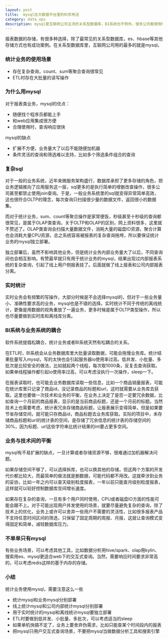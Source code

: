 ```yaml
---
layout: post
title:  mysql在大数据平台里的科学用法
category: data_ops
description: mysql是互联网公司主流的关系型数据库，BI系统也不例外，很多公司都使用hadoop做离线数据分析，而使用mysql存储统计类数据。但是，天生娇贵的mysql需要扬长避短，科学使用。
---
```


报表数据的存储，有很多种选择，除了最常见的关系型数据库，es、hbase等其他存储方式也有成功案例。在关系型数据库里，互联网公司用的最多的就是mysql。

### 统计业务的使用场景
* 存在复杂查询，count、sum等聚合查询很常见
* ETL时存在大批量的读写操作

### 为什么用mysql
对于报表类业务，mysql的优点：

* 随便找个程序员都能上手
* 和web应用集成很方便
* 合理使用时，查询响应很快

mysql的缺点

* 扩展不方便，业务量大了以后不能随便加机器
* 条件灵活的查询和筛选难以支持，比如多个筛选条件组合的查询

### 复杂sql
对于一般的业务系统，近年来微服务架构盛行，数据库承担了更多存储的角色，把业务逻辑推向了应用服务这一层，sql更多的是执行简单的增删改查操作，很多公司甚至都禁止使用join查询。于是，一般业务系统里的sql就变得异常简单高效，这也很符合OLTP的理念，每次查询只扫描很少量的数据文件，返回很小的数据集。

而对于统计业务，sum、count等聚合操作是家常便饭，秒级甚至十秒级的查询都很常见，是属于OLAP类查询。关于OLTP和OLAP的区别，网上资料很多，这里就不赘述了。OLAP类查询会扫描大量数据文件，消耗大量的磁盘IO资源，聚合计算也会消耗大量CPU资源，总之系统容易被报表的复杂查询拖垮，所以要保证统计业务的mysql独立部署。

独立部署后，虽然不影响其他业务，但是统计业务内部业务量大了以后，不同查询间也会相互影响。有赞最早就只有用于统计业务的mysql，结果出现过内部报表系统的复杂查询，引起了线上用户侧报表挂了。后面就做了线上报表和公司内部报表分离。

### 实时统计
实时业务会有频繁的写操作，大部分时候是不会选择mysql的，但对于一些业务量小、准确性要求高的业务，mysql也是不错的选择。实时统计不同于传统的离线统计，更像是用数据的视角重放了一遍业务，更多时候是属于OLTP类型操作，所以也尽量要做到实时库和离线库分离。

### BI系统与业务系统的耦合
软件系统提倡松耦合，统计业务或者BI系统天然有松耦合的关系。

在ETL时，BI系统会从业务数据库里大批量读取数据，可能会拖慢业务库。统计结果批量写入mysql，写的太快也会引起服务器io使用率过高。低并发、小批量、多批次是比较安全的做法，比如就起两个线程，每次取1000条，反复去查询获取。如果单线程操作都引起io使用率过高，可以考虑没执行一次操作，sleep一下。

在报表读取时，也可能去业务数据库读取一些信息，比如一个商品销量报表，可能在统计库里只记录了商品id，没记录商品的标题和url，这时就需要从业务库去获取。这里也要做一次技术和业务的平衡，在业务上决定了是否一定要冗余数据，比如查询一个月前的商品报表，显示的是当前商品标题，还是一个月前的标题。当然技术上也需要考虑，统计表冗余存储商品标题，让报表展示变得简单，但是如果要节省存储空间，就可能只存商品id，商品标题去业务库获取。实际的项目中，未存储商品标题和url的统计表的空间，是存储了冗余信息的统计表的存储空间的30%，因为标题、url这些字符串比统计结果的int要占更多空间。

### 业务与技术间的平衡
mysql有不易扩展的缺点，一旦计算或者存储资源不够，很难通过加机器解决问题。

如果存储空间不够了，可以选择拆库，也可以换其他的存储，但这两个方案的开发代价都比较大，而最简单的做法就是删数据，可能代码都不用改。这就牵涉到业务的妥协，比如一年之内可以查天级别粒度报表，一年以前只能查月级别粒度报表，这样就可以较好控制数据库空间增长速度。

如果存在复杂的查询，一旦有多个用户同时使用，CPU或者磁盘IO方面的性能可能会跟不上。对于可能出现用户并发使用的场景，就要尽量避免复杂的查询，除了技术上的优化，业务上或许可以舍弃一些用户不需要的灵活性，比如很多报表产品不支持任意时间区间的筛选，只保留了固定周期的周报、月报，这就让查询模式变得固定和简单，减轻数据库压力。

### 不单单只有mysql
有些业务场景，可以考虑其他工具，比如数据分析用hive/spark、olap用kylin、搜索用es、mysql更适合web下的交互式查询。当然，需要响应时间要求非常高的，可以考虑redis这样的基于内存的存储。

### 小结
统计业务使用mysql，需要注意这么一些

* 统计mysql和业务mysql分别部署
* 线上统计mysql和公司内部统计mysql分别部署
* 用于实时统计的mysql和离线统计mysql要独立部署
* ETL时要做到低并发、小批量、多批次，可以考虑适当的sleep
* 如果单机快搞不定了，业务上要舍弃伪需求，比如只能查某个时间段内的报表
* 把mysql只用户交互式查询场景，不要把mysql当做数据分析工具和搜索引擎

